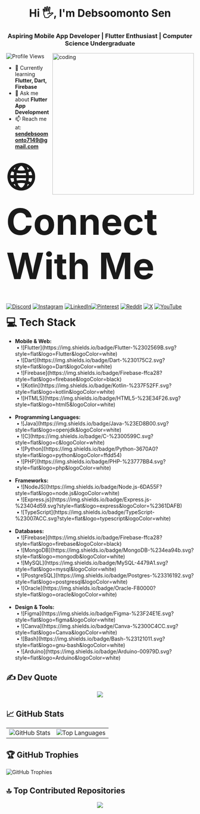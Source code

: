 <h1 align="center">Hi 🖐, I'm Debsoomonto Sen</h1>
<h3 align="center">Aspiring Mobile App Developer | Flutter Enthusiast | Computer Science Undergraduate</h3>

<img align="right" alt="coding" width="380" src="https://media1.giphy.com/media/zhYSVCirREeIZtONCI/giphy.gif?cid=6c09b952kxmlqpdifxylmprqwebxbt4r472d2llul3t8acoi&ep=v1_internal_gif_by_id&rid=giphy.gif&ct=s">

<p align="left"> <img src="https://komarev.com/ghpvc/?username=dbsmsen&label=Profile%20Views&color=0e75b6&style=flat" alt="Profile Views" /> </p>

- 🌱 Currently learning **Flutter, Dart, Firebase**
- 💬 Ask me about **Flutter App Development**
- 📫 Reach me at: **sendebsoomonto7149@gmail.com**


<div align="left" style="font-size:7em; font-weight:bold; margin-bottom:10px;"><b>🌐 Connect With Me</b></div><br>
                                                                                            
[![Discord](https://img.shields.io/badge/Discord-%237289DA.svg?logo=discord&logoColor=white)](https://discord.gg/dbsm_13) [![Instagram](https://img.shields.io/badge/Instagram-%23E4405F.svg?logo=Instagram&logoColor=white)](https://instagram.com/_dbsm.in) [![LinkedIn](https://img.shields.io/badge/LinkedIn-%230077B5.svg?logo=linkedin&logoColor=white)](https://linkedin.com/in/debsoomonto-sen)[![Pinterest](https://img.shields.io/badge/Pinterest-%23E60023.svg?logo=Pinterest&logoColor=white)](https://pin.it/4vcWzfMxo) [![Reddit](https://img.shields.io/badge/Reddit-%23FF4500.svg?logo=Reddit&logoColor=white)](https://www.reddit.com/u/Wild_Ad_4056) [![X](https://img.shields.io/badge/X-%23000000.svg?logo=X&logoColor=white)](https://x.com/notdbsm) [![YouTube](https://img.shields.io/badge/YouTube-%23FF0000.svg?logo=YouTube&logoColor=white)](https://youtube.com/@yt_debsen)


<div align="left" style="font-size:2em; font-weight:bold; margin-bottom:10px;"><b>💻 Tech Stack</b></div>

<ul>
  <li><b>Mobile & Web:</b> 
    <br> &nbsp;• ![Flutter](https://img.shields.io/badge/Flutter-%2302569B.svg?style=flat&logo=Flutter&logoColor=white) 
    <br> &nbsp;• ![Dart](https://img.shields.io/badge/Dart-%230175C2.svg?style=flat&logo=Dart&logoColor=white) 
    <br> &nbsp;• ![Firebase](https://img.shields.io/badge/Firebase-ffca28?style=flat&logo=firebase&logoColor=black) 
    <br> &nbsp;• ![Kotlin](https://img.shields.io/badge/Kotlin-%237F52FF.svg?style=flat&logo=kotlin&logoColor=white) 
    <br> &nbsp;• ![HTML5](https://img.shields.io/badge/HTML5-%23E34F26.svg?style=flat&logo=html5&logoColor=white)
  </li>
  <br>
  <li><b>Programming Languages:</b>
    <br> &nbsp;• ![Java](https://img.shields.io/badge/Java-%23ED8B00.svg?style=flat&logo=openjdk&logoColor=white)
    <br> &nbsp;• ![C](https://img.shields.io/badge/C-%2300599C.svg?style=flat&logo=c&logoColor=white)
    <br> &nbsp;• ![Python](https://img.shields.io/badge/Python-3670A0?style=flat&logo=python&logoColor=ffdd54)
    <br> &nbsp;• ![PHP](https://img.shields.io/badge/PHP-%23777BB4.svg?style=flat&logo=php&logoColor=white)
  </li>
  <br>
  <li><b>Frameworks:</b>
    <br> &nbsp;• ![NodeJS](https://img.shields.io/badge/Node.js-6DA55F?style=flat&logo=node.js&logoColor=white)
    <br> &nbsp;• ![Express.js](https://img.shields.io/badge/Express.js-%23404d59.svg?style=flat&logo=express&logoColor=%2361DAFB)
    <br> &nbsp;• ![TypeScript](https://img.shields.io/badge/TypeScript-%23007ACC.svg?style=flat&logo=typescript&logoColor=white)
  </li>
  <br>
  <li><b>Databases:</b>
    <br> &nbsp;• ![Firebase](https://img.shields.io/badge/Firebase-ffca28?style=flat&logo=firebase&logoColor=black)
    <br> &nbsp;• ![MongoDB](https://img.shields.io/badge/MongoDB-%234ea94b.svg?style=flat&logo=mongodb&logoColor=white)
    <br> &nbsp;• ![MySQL](https://img.shields.io/badge/MySQL-4479A1.svg?style=flat&logo=mysql&logoColor=white)
    <br> &nbsp;• ![PostgreSQL](https://img.shields.io/badge/Postgres-%23316192.svg?style=flat&logo=postgresql&logoColor=white)
    <br> &nbsp;• ![Oracle](https://img.shields.io/badge/Oracle-F80000?style=flat&logo=oracle&logoColor=white)
  </li>
  <br>
  <li><b>Design & Tools:</b>
    <br> &nbsp;• ![Figma](https://img.shields.io/badge/Figma-%23F24E1E.svg?style=flat&logo=figma&logoColor=white)
    <br> &nbsp;• ![Canva](https://img.shields.io/badge/Canva-%2300C4CC.svg?style=flat&logo=Canva&logoColor=white)
    <br> &nbsp;• ![Bash](https://img.shields.io/badge/Bash-%23121011.svg?style=flat&logo=gnu-bash&logoColor=white)
    <br> &nbsp;• ![Arduino](https://img.shields.io/badge/Arduino-00979D.svg?style=flat&logo=Arduino&logoColor=white)
  </li>
</ul>



## ✍️ Dev Quote

<div align="center">
  <img src="https://quotes-github-readme.vercel.app/api?type=horizontal&theme=radical" />
</div>


## 📈 GitHub Stats

<table>
  <tr>
    <td><img src="https://github-readme-stats.vercel.app/api?username=dbsmsen&theme=radical&hide_border=false&include_all_commits=true&count_private=true" alt="GitHub Stats" /></td>
    <td><img src="https://github-readme-stats.vercel.app/api/top-langs/?username=dbsmsen&theme=radical&hide_border=false&layout=compact" alt="Top Languages" /></td>
  </tr>
</table>


## 🏆 GitHub Trophies

![GitHub Trophies](https://github-profile-trophy.vercel.app/?username=dbsmsen&theme=radical&no-frame=true&margin-w=4)


## 🔝 Top Contributed Repositories

<div align="center">
  <img src="https://github-contributor-stats.vercel.app/api?username=dbsmsen&limit=5&theme=radical&combine_all_yearly_contributions=true" />
</div>
